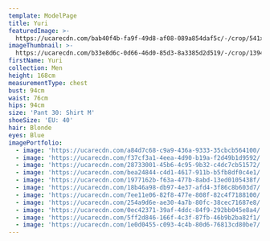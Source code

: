 ```yaml
---
template: ModelPage
title: Yuri
featuredImage: >-
  https://ucarecdn.com/bab40f4b-fa9f-49d8-af08-089a854daf5c/-/crop/541x187/2,0/-/preview/
imageThumbnail: >-
  https://ucarecdn.com/b33e8d6c-0d66-46d0-85d3-8a3385d2d519/-/crop/1394x1943/174,0/-/preview/
firstName: Yuri
collection: Men
height: 168cm
measurementType: chest
bust: 94cm
waist: 76cm
hips: 94cm
size: 'Pant 30: Shirt M'
shoeSize: 'EU: 40'
hair: Blonde
eyes: Blue
imagePortfolio:
  - image: 'https://ucarecdn.com/a84d7c68-c9a9-436a-9333-35cbcb564100/'
  - image: 'https://ucarecdn.com/f37cf3a1-4eea-4d90-b19a-f2d49b1d9592/'
  - image: 'https://ucarecdn.com/28733001-45b6-4c95-9b32-c4dc7cb51572/'
  - image: 'https://ucarecdn.com/bea24844-c4d1-4617-911b-b5fb8df0c4e1/'
  - image: 'https://ucarecdn.com/1977162b-f63a-477b-8abd-13ed0105438f/'
  - image: 'https://ucarecdn.com/18b46a98-db97-4e37-afd4-3f86c8b603d7/'
  - image: 'https://ucarecdn.com/7ee11e06-82f8-477e-808f-82c4f7188100/'
  - image: 'https://ucarecdn.com/254a9d6e-ae30-4a7b-80fc-38cec71687e8/'
  - image: 'https://ucarecdn.com/0ec42371-39af-4ddc-84f9-292bb045e8a4/'
  - image: 'https://ucarecdn.com/5ff2d846-166f-4c3f-87fb-46b9b2ba82f1/'
  - image: 'https://ucarecdn.com/1e0d0455-c093-4c4b-80d6-76813cd80be7/'
---
```


